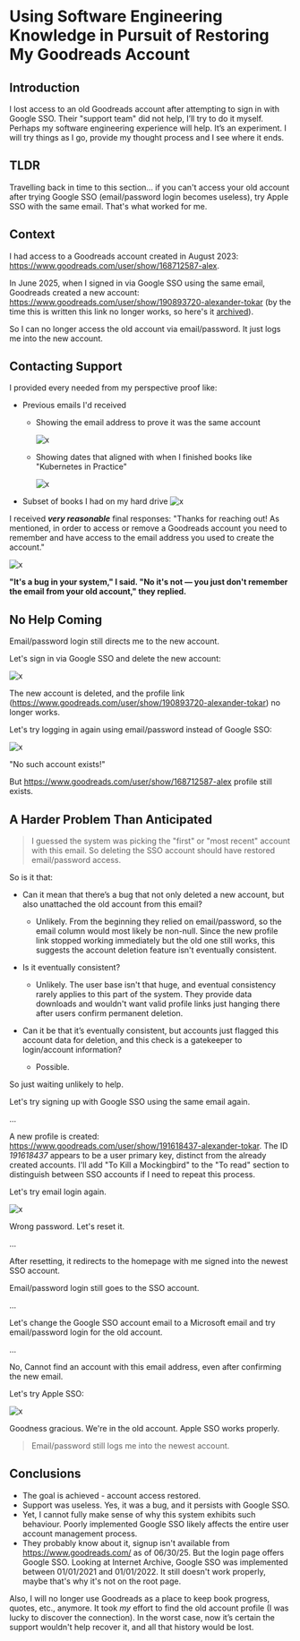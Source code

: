 # Using Software Engineering Knowledge in Pursuit of Restoring My Goodreads Account

## Introduction

I lost access to an old Goodreads account after attempting to sign in with Google SSO. Their "support team" did not help, I’ll try to do it myself. Perhaps my software engineering experience will help. It’s an experiment. I will try things as I go, provide my thought process and I see where it ends.

## TLDR

Travelling back in time to this section… if you can't access your old account after trying Google SSO (email/password login becomes useless), try Apple SSO with the same email. That's what worked for me.

## Context

I had access to a Goodreads account created in August 2023: <https://www.goodreads.com/user/show/168712587-alex>.

In June 2025, when I signed in via Google SSO using the same email, Goodreads created a new account: <https://www.goodreads.com/user/show/190893720-alexander-tokar> (by the time this is written this link no longer works, so here's it [archived](https://web.archive.org/web/20250603114410/https://www.goodreads.com/user/show/190893720-alexander-tokar)).

So I can no longer access the old account via email/password. It just logs me into the new account.

## Contacting Support

I provided every needed from my perspective proof like:

- Previous emails I'd received
  - Showing the email address to prove it was the same account

    ![x](/static/articles/engineering/restoring_goodreads_account_access/images/support/old_received_emails/with_email_account_shown.png)

  - Showing dates that aligned with when I finished books like "Kubernetes in Practice"

    ![x](/static/articles/engineering/restoring_goodreads_account_access/images/support/old_received_emails/with_dates.png)

- Subset of books I had on my hard drive
    ![x](/static/articles/engineering/restoring_goodreads_account_access/images/support/books_on_hard_drive/subset.png)

I received ***very reasonable*** final responses: "Thanks for reaching out! As mentioned, in order to access or remove a Goodreads account you need to remember and have access to the email address you used to create the account."

![x](/static/articles/engineering/restoring_goodreads_account_access/images/support/final_responses/final_responses_1.png)

**"It's a bug in your system," I said.
"No it's not — you just don't remember the email from your old account," they replied.**

## No Help Coming

Email/password login still directs me to the new account.

Let's sign in via Google SSO and delete the new account:

![x](/static/articles/engineering/restoring_goodreads_account_access/images/myself/deleting_2nd_account.png)

The new account is deleted, and the profile link (<https://www.goodreads.com/user/show/190893720-alexander-tokar>) no longer works.

Let's try logging in again using email/password instead of Google SSO:

![x](/static/articles/engineering/restoring_goodreads_account_access/images/myself/email_does_not_exist_after_deleting_2nd_account.png)

"No such account exists!"

But <https://www.goodreads.com/user/show/168712587-alex> profile still exists.

## A Harder Problem Than Anticipated

> I guessed the system was picking the "first" or "most recent" account with this email. So deleting the SSO account should have restored email/password access.

So is it that:

- Can it mean that there’s a bug that not only deleted a new account, but also unattached the old account from this email?
  - Unlikely. From the beginning they relied on email/password, so the email column would most likely be non-null. Since the new profile link stopped working immediately but the old one still works, this suggests the account deletion feature isn't eventually consistent.

- Is it eventually consistent?
  - Unlikely. The user base isn't that huge, and eventual consistency rarely applies to this part of the system. They provide data downloads and wouldn't want valid profile links just hanging there after users confirm permanent deletion.

- Can it be that it’s eventually consistent, but accounts just flagged this account data for deletion, and this check is a gatekeeper to login/account information?
  - Possible.

So just waiting unlikely to help.

Let's try signing up with Google SSO using the same email again.

...

A new profile is created: <https://www.goodreads.com/user/show/191618437-alexander-tokar>. The ID *191618437* appears to be a user primary key, distinct from the already created accounts. I'll add "To Kill a Mockingbird" to the "To read" section to distinguish between SSO accounts if I need to repeat this process.

Let's try email login again.

![x](/static/articles/engineering/restoring_goodreads_account_access/images/myself/wrong_password_after_creating_3rd_account.png)

Wrong password. Let's reset it.

...

After resetting, it redirects to the homepage with me signed into the newest SSO account.

Email/password login still goes to the SSO account.

...

Let's change the Google SSO account email to a Microsoft email and try email/password login for the old account.

...

No, Cannot find an account with this email address, even after confirming the new email.

Let's try Apple SSO:

![x](/static/articles/engineering/restoring_goodreads_account_access/images/myself/success_with_apple_sso.png)

Goodness gracious. We're in the old account.
Apple SSO works properly.

> Email/password still logs me into the newest account.

## Conclusions

- The goal is achieved - account access restored.
- Support was useless. Yes, it was a bug, and it persists with Google SSO.
- Yet, I cannot fully make sense of why this system exhibits such behaviour. Poorly implemented Google SSO likely affects the entire user account management process.
- They probably know about it, signup isn't available from <https://www.goodreads.com/> as of 06/30/25. But the login page offers Google SSO. Looking at Internet Archive, Google SSO was implemented between 01/01/2021 and 01/01/2022. It still doesn't work properly, maybe that's why it's not on the root page.

Also, I will no longer use Goodreads as a place to keep book progress, quotes, etc., anymore. It took *my* effort to find the old account profile (I was lucky to discover the connection). In the worst case, now it’s certain the support wouldn't help recover it, and all that history would be lost.
